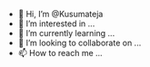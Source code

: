 - 👋 Hi, I’m @Kusumateja
- 👀 I’m interested in ...
- 🌱 I’m currently learning ...
- 💞️ I’m looking to collaborate on ...
- 📫 How to reach me ...

<!---
Kusumateja/Kusumateja is a ✨ special ✨ repository because its `README.md` (this file) appears on your GitHub profile.
You can click the Preview link to take a look at your changes.
--->
